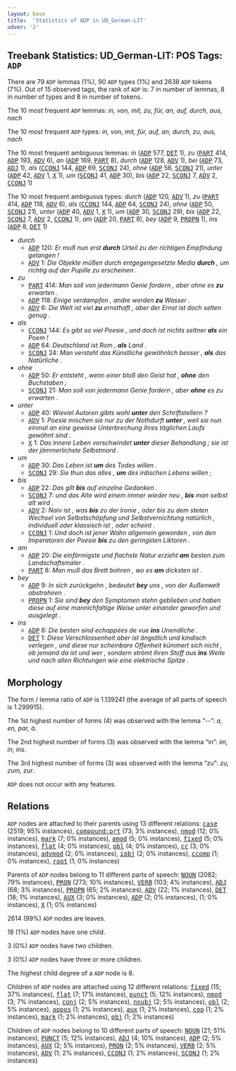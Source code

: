 ```yaml
---
layout: base
title:  'Statistics of ADP in UD_German-LIT'
udver: '2'
---
```


## Treebank Statistics: UD_German-LIT: POS Tags: `ADP`

There are 79 `ADP` lemmas (1%), 90 `ADP` types (1%) and 2638 `ADP` tokens (7%).
Out of 15 observed tags, the rank of `ADP` is: 7 in number of lemmas, 8 in number of types and 8 in number of tokens.

The 10 most frequent `ADP` lemmas: <em>in, von, mit, zu, für, an, auf, durch, aus, nach</em>

The 10 most frequent `ADP` types:  <em>in, von, mit, für, auf, an, durch, zu, aus, nach</em>

The 10 most frequent ambiguous lemmas: <em>in</em> (<tt><a href="de_lit-pos-ADP.html">ADP</a></tt> 577, <tt><a href="de_lit-pos-DET.html">DET</a></tt> 1), <em>zu</em> (<tt><a href="de_lit-pos-PART.html">PART</a></tt> 414, <tt><a href="de_lit-pos-ADP.html">ADP</a></tt> 193, <tt><a href="de_lit-pos-ADV.html">ADV</a></tt> 6), <em>an</em> (<tt><a href="de_lit-pos-ADP.html">ADP</a></tt> 169, <tt><a href="de_lit-pos-PART.html">PART</a></tt> 8), <em>durch</em> (<tt><a href="de_lit-pos-ADP.html">ADP</a></tt> 128, <tt><a href="de_lit-pos-ADV.html">ADV</a></tt> 1), <em>bei</em> (<tt><a href="de_lit-pos-ADP.html">ADP</a></tt> 73, <tt><a href="de_lit-pos-ADJ.html">ADJ</a></tt> 1), <em>als</em> (<tt><a href="de_lit-pos-CCONJ.html">CCONJ</a></tt> 144, <tt><a href="de_lit-pos-ADP.html">ADP</a></tt> 69, <tt><a href="de_lit-pos-SCONJ.html">SCONJ</a></tt> 24), <em>ohne</em> (<tt><a href="de_lit-pos-ADP.html">ADP</a></tt> 56, <tt><a href="de_lit-pos-SCONJ.html">SCONJ</a></tt> 21), <em>unter</em> (<tt><a href="de_lit-pos-ADP.html">ADP</a></tt> 42, <tt><a href="de_lit-pos-ADV.html">ADV</a></tt> 1, <tt><a href="de_lit-pos-X.html">X</a></tt> 1), <em>um</em> (<tt><a href="de_lit-pos-SCONJ.html">SCONJ</a></tt> 41, <tt><a href="de_lit-pos-ADP.html">ADP</a></tt> 30), <em>bis</em> (<tt><a href="de_lit-pos-ADP.html">ADP</a></tt> 22, <tt><a href="de_lit-pos-SCONJ.html">SCONJ</a></tt> 7, <tt><a href="de_lit-pos-ADV.html">ADV</a></tt> 2, <tt><a href="de_lit-pos-CCONJ.html">CCONJ</a></tt> 1)

The 10 most frequent ambiguous types:  <em>durch</em> (<tt><a href="de_lit-pos-ADP.html">ADP</a></tt> 120, <tt><a href="de_lit-pos-ADV.html">ADV</a></tt> 1), <em>zu</em> (<tt><a href="de_lit-pos-PART.html">PART</a></tt> 414, <tt><a href="de_lit-pos-ADP.html">ADP</a></tt> 118, <tt><a href="de_lit-pos-ADV.html">ADV</a></tt> 6), <em>als</em> (<tt><a href="de_lit-pos-CCONJ.html">CCONJ</a></tt> 144, <tt><a href="de_lit-pos-ADP.html">ADP</a></tt> 64, <tt><a href="de_lit-pos-SCONJ.html">SCONJ</a></tt> 24), <em>ohne</em> (<tt><a href="de_lit-pos-ADP.html">ADP</a></tt> 50, <tt><a href="de_lit-pos-SCONJ.html">SCONJ</a></tt> 21), <em>unter</em> (<tt><a href="de_lit-pos-ADP.html">ADP</a></tt> 40, <tt><a href="de_lit-pos-ADV.html">ADV</a></tt> 1, <tt><a href="de_lit-pos-X.html">X</a></tt> 1), <em>um</em> (<tt><a href="de_lit-pos-ADP.html">ADP</a></tt> 30, <tt><a href="de_lit-pos-SCONJ.html">SCONJ</a></tt> 29), <em>bis</em> (<tt><a href="de_lit-pos-ADP.html">ADP</a></tt> 22, <tt><a href="de_lit-pos-SCONJ.html">SCONJ</a></tt> 7, <tt><a href="de_lit-pos-ADV.html">ADV</a></tt> 2, <tt><a href="de_lit-pos-CCONJ.html">CCONJ</a></tt> 1), <em>am</em> (<tt><a href="de_lit-pos-ADP.html">ADP</a></tt> 20, <tt><a href="de_lit-pos-PART.html">PART</a></tt> 8), <em>bey</em> (<tt><a href="de_lit-pos-ADP.html">ADP</a></tt> 9, <tt><a href="de_lit-pos-PROPN.html">PROPN</a></tt> 1), <em>ins</em> (<tt><a href="de_lit-pos-ADP.html">ADP</a></tt> 8, <tt><a href="de_lit-pos-DET.html">DET</a></tt> 1)


* <em>durch</em>
  * <tt><a href="de_lit-pos-ADP.html">ADP</a></tt> 120: <em>Er muß nun erst <b>durch</b> Urteil zu der richtigen Empfindung gelangen !</em>
  * <tt><a href="de_lit-pos-ADV.html">ADV</a></tt> 1: <em>Die Objekte müßen durch entgegengesetzte Media <b>durch</b> , um richtig auf der Pupille zu erscheinen .</em>
* <em>zu</em>
  * <tt><a href="de_lit-pos-PART.html">PART</a></tt> 414: <em>Man soll von jedermann Genie fordern , aber ohne es <b>zu</b> erwarten .</em>
  * <tt><a href="de_lit-pos-ADP.html">ADP</a></tt> 118: <em>Einige verdampfen , andre werden <b>zu</b> Wasser .</em>
  * <tt><a href="de_lit-pos-ADV.html">ADV</a></tt> 6: <em>Die Welt ist viel <b>zu</b> ernsthaft , aber der Ernst ist doch selten genug .</em>
* <em>als</em>
  * <tt><a href="de_lit-pos-CCONJ.html">CCONJ</a></tt> 144: <em>Es gibt so viel Poesie , und doch ist nichts seltner <b>als</b> ein Poem !</em>
  * <tt><a href="de_lit-pos-ADP.html">ADP</a></tt> 64: <em>Deutschland ist Rom , <b>als</b> Land .</em>
  * <tt><a href="de_lit-pos-SCONJ.html">SCONJ</a></tt> 24: <em>Man versteht das Künstliche gewöhnlich besser , <b>als</b> das Natürliche .</em>
* <em>ohne</em>
  * <tt><a href="de_lit-pos-ADP.html">ADP</a></tt> 50: <em>Er entsteht , wenn einer bloß den Geist hat , <b>ohne</b> den Buchstaben ;</em>
  * <tt><a href="de_lit-pos-SCONJ.html">SCONJ</a></tt> 21: <em>Man soll von jedermann Genie fordern , aber <b>ohne</b> es zu erwarten .</em>
* <em>unter</em>
  * <tt><a href="de_lit-pos-ADP.html">ADP</a></tt> 40: <em>Wieviel Autoren gibts wohl <b>unter</b> den Schriftstellern ?</em>
  * <tt><a href="de_lit-pos-ADV.html">ADV</a></tt> 1: <em>Poesie mischen sie nur zu der Nothdurft <b>unter</b> , weil sie nun einmal an eine gewisse Unterbrechung ihres täglichen Laufs gewöhnt sind .</em>
  * <tt><a href="de_lit-pos-X.html">X</a></tt> 1: <em>Das innere Leben verschwindet <b>unter</b> dieser Behandlung ; sie ist der jämmerlichste Selbstmord .</em>
* <em>um</em>
  * <tt><a href="de_lit-pos-ADP.html">ADP</a></tt> 30: <em>Das Leben ist <b>um</b> des Todes willen .</em>
  * <tt><a href="de_lit-pos-SCONJ.html">SCONJ</a></tt> 29: <em>Sie thun das alles , <b>um</b> des irdischen Lebens willen ;</em>
* <em>bis</em>
  * <tt><a href="de_lit-pos-ADP.html">ADP</a></tt> 22: <em>Das gilt <b>bis</b> auf einzelne Gedanken .</em>
  * <tt><a href="de_lit-pos-SCONJ.html">SCONJ</a></tt> 7: <em>und das Alte wird einem immer wieder neu , <b>bis</b> man selbst alt wird .</em>
  * <tt><a href="de_lit-pos-ADV.html">ADV</a></tt> 2: <em>Naiv ist , was <b>bis</b> zu der Ironie , oder bis zu dem steten Wechsel von Selbstschöpfung und Selbstvernichtung natürlich , individuell oder klassisch ist , oder scheint .</em>
  * <tt><a href="de_lit-pos-CCONJ.html">CCONJ</a></tt> 1: <em>Und doch ist jener Wahn allgemein geworden , von den Imperatoren der Poesie <b>bis</b> zu den geringsten Liktoren .</em>
* <em>am</em>
  * <tt><a href="de_lit-pos-ADP.html">ADP</a></tt> 20: <em>Die einförmigste und flachste Natur erzieht <b>am</b> besten zum Landschaftsmaler .</em>
  * <tt><a href="de_lit-pos-PART.html">PART</a></tt> 8: <em>Man muß das Brett bohren , wo es <b>am</b> dicksten ist .</em>
* <em>bey</em>
  * <tt><a href="de_lit-pos-ADP.html">ADP</a></tt> 9: <em>In sich zurückgehn , bedeutet <b>bey</b> uns , von der Außenwelt abstrahiren .</em>
  * <tt><a href="de_lit-pos-PROPN.html">PROPN</a></tt> 1: <em>Sie sind <b>bey</b> den Symptomen stehn geblieben und haben diese auf eine mannichfaltige Weise unter einander geworfen und ausgelegt .</em>
* <em>ins</em>
  * <tt><a href="de_lit-pos-ADP.html">ADP</a></tt> 8: <em>Die besten sind echappées de vue <b>ins</b> Unendliche .</em>
  * <tt><a href="de_lit-pos-DET.html">DET</a></tt> 1: <em>Diese Verschlossenheit aber ist ängstlich und kindisch verlegen , und diese nur scheinbare Offenheit kümmert sich nicht , ob jemand da ist und wer , sondern strömt ihren Stoff aus <b>ins</b> Weite und nach allen Richtungen wie eine elektrische Spitze .</em>

## Morphology

The form / lemma ratio of `ADP` is 1.139241 (the average of all parts of speech is 1.299915).

The 1st highest number of forms (4) was observed with the lemma “--”: <em>a, en, par, à</em>.

The 2nd highest number of forms (3) was observed with the lemma “in”: <em>im, in, ins</em>.

The 3rd highest number of forms (3) was observed with the lemma “zu”: <em>zu, zum, zur</em>.

`ADP` does not occur with any features.


## Relations

`ADP` nodes are attached to their parents using 13 different relations: <tt><a href="de_lit-dep-case.html">case</a></tt> (2519; 95% instances), <tt><a href="de_lit-dep-compound-prt.html">compound:prt</a></tt> (73; 3% instances), <tt><a href="de_lit-dep-nmod.html">nmod</a></tt> (12; 0% instances), <tt><a href="de_lit-dep-mark.html">mark</a></tt> (7; 0% instances), <tt><a href="de_lit-dep-amod.html">amod</a></tt> (5; 0% instances), <tt><a href="de_lit-dep-fixed.html">fixed</a></tt> (5; 0% instances), <tt><a href="de_lit-dep-flat.html">flat</a></tt> (4; 0% instances), <tt><a href="de_lit-dep-obl.html">obl</a></tt> (4; 0% instances), <tt><a href="de_lit-dep-cc.html">cc</a></tt> (3; 0% instances), <tt><a href="de_lit-dep-advmod.html">advmod</a></tt> (2; 0% instances), <tt><a href="de_lit-dep-iobj.html">iobj</a></tt> (2; 0% instances), <tt><a href="de_lit-dep-ccomp.html">ccomp</a></tt> (1; 0% instances), <tt><a href="de_lit-dep-root.html">root</a></tt> (1; 0% instances)

Parents of `ADP` nodes belong to 11 different parts of speech: <tt><a href="de_lit-pos-NOUN.html">NOUN</a></tt> (2082; 79% instances), <tt><a href="de_lit-pos-PRON.html">PRON</a></tt> (273; 10% instances), <tt><a href="de_lit-pos-VERB.html">VERB</a></tt> (103; 4% instances), <tt><a href="de_lit-pos-ADJ.html">ADJ</a></tt> (68; 3% instances), <tt><a href="de_lit-pos-PROPN.html">PROPN</a></tt> (65; 2% instances), <tt><a href="de_lit-pos-ADV.html">ADV</a></tt> (22; 1% instances), <tt><a href="de_lit-pos-DET.html">DET</a></tt> (18; 1% instances), <tt><a href="de_lit-pos-AUX.html">AUX</a></tt> (3; 0% instances), <tt><a href="de_lit-pos-ADP.html">ADP</a></tt> (2; 0% instances),  (1; 0% instances), <tt><a href="de_lit-pos-X.html">X</a></tt> (1; 0% instances)

2614 (99%) `ADP` nodes are leaves.

18 (1%) `ADP` nodes have one child.

3 (0%) `ADP` nodes have two children.

3 (0%) `ADP` nodes have three or more children.

The highest child degree of a `ADP` node is 8.

Children of `ADP` nodes are attached using 12 different relations: <tt><a href="de_lit-dep-fixed.html">fixed</a></tt> (15; 37% instances), <tt><a href="de_lit-dep-flat.html">flat</a></tt> (7; 17% instances), <tt><a href="de_lit-dep-punct.html">punct</a></tt> (5; 12% instances), <tt><a href="de_lit-dep-nmod.html">nmod</a></tt> (3; 7% instances), <tt><a href="de_lit-dep-conj.html">conj</a></tt> (2; 5% instances), <tt><a href="de_lit-dep-nsubj.html">nsubj</a></tt> (2; 5% instances), <tt><a href="de_lit-dep-obl.html">obl</a></tt> (2; 5% instances), <tt><a href="de_lit-dep-appos.html">appos</a></tt> (1; 2% instances), <tt><a href="de_lit-dep-aux.html">aux</a></tt> (1; 2% instances), <tt><a href="de_lit-dep-cop.html">cop</a></tt> (1; 2% instances), <tt><a href="de_lit-dep-mark.html">mark</a></tt> (1; 2% instances), <tt><a href="de_lit-dep-obj.html">obj</a></tt> (1; 2% instances)

Children of `ADP` nodes belong to 10 different parts of speech: <tt><a href="de_lit-pos-NOUN.html">NOUN</a></tt> (21; 51% instances), <tt><a href="de_lit-pos-PUNCT.html">PUNCT</a></tt> (5; 12% instances), <tt><a href="de_lit-pos-ADJ.html">ADJ</a></tt> (4; 10% instances), <tt><a href="de_lit-pos-ADP.html">ADP</a></tt> (2; 5% instances), <tt><a href="de_lit-pos-AUX.html">AUX</a></tt> (2; 5% instances), <tt><a href="de_lit-pos-PRON.html">PRON</a></tt> (2; 5% instances), <tt><a href="de_lit-pos-VERB.html">VERB</a></tt> (2; 5% instances), <tt><a href="de_lit-pos-ADV.html">ADV</a></tt> (1; 2% instances), <tt><a href="de_lit-pos-CCONJ.html">CCONJ</a></tt> (1; 2% instances), <tt><a href="de_lit-pos-SCONJ.html">SCONJ</a></tt> (1; 2% instances)


